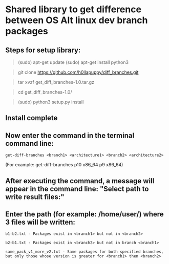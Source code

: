 # Shared library to get difference between OS Alt linux dev branch packages

## Steps for setup library:

> (sudo) apt-get update 
> (sudo) apt-get install python3

> git clone https://github.com/h0llapuppy/diff_branches.git

> tar xvzf get_diff_branches-1.0.tar.gz

> cd get_diff_branches-1.0/

> (sudo) python3 setup.py install

## Install complete

## Now enter the command in the terminal command line:

    get-diff-branches <branch1> <architecture1> <branch2> <architecture2> 

(For example: get-diff-branches p10 x86_64 p9 x86_64)

## After executing the command, a message will appear in the command line: "Select path to write result files:"

## Enter the path (for example: /home/user/) where 3 files will be written:

    b1-b2.txt - Packages exist in <branch1> but not in <branch2>

    b2-b1.txt - Packages exist in <branch2> but not in branch <branch1>

    same_pack_v1_more_v2.txt - Same packages for both specified branches, but only those whose version is greater for <branch1> then <branch2>
